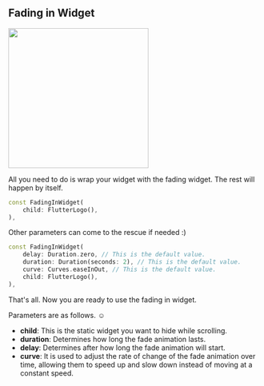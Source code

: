 
## Fading in Widget

<img  src="https://github.com/sameteyisan/fading_in_widget/blob/main/showcase.gif?raw=true"  width="280">
 
All you need to do is wrap your widget with the fading widget. The rest will happen by itself.

```dart
const FadingInWidget(
	child: FlutterLogo(),
),
```

Other parameters can come to the rescue if needed :)

```dart
const FadingInWidget(
	delay: Duration.zero, // This is the default value. 
	duration: Duration(seconds: 2), // This is the default value. 
	curve: Curves.easeInOut, // This is the default value. 
	child: FlutterLogo(),
),
```

That's all. Now you are ready to use the fading in widget.

Parameters are as follows. ☺️

-  **child**: This is the static widget you want to hide while scrolling.
-  **duration**: Determines how long the fade animation lasts.
-  **delay**: Determines after how long the fade animation will start.
-  **curve**: It is used to adjust the rate of change of the fade animation over time, allowing them to speed up and slow down instead of moving at a constant speed.